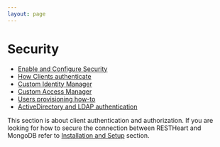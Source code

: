 ```yaml
---
layout: page
---
```


# Security

-   [Enable and Configure Security](/docs3/Enable_and_Configure_Security)
-   [How Clients authenticate](/docs3/How_Clients_authenticate)
-   [Custom Identity Manager](/docs3/Custom_Identity_Manager)
-   [Custom Access Manager](/docs3/Custom_Access_Manager)
-   [Users provisioning how-to](/docs3/Users_provisioning_how-to)
-   [ActiveDirectory and LDAP
    authentication](/docs3/ActiveDirectory_and_LDAP_authentication)

This section is about client authentication and authorization. If you
are looking for how to secure the connection between RESTHeart and
MongoDB refer to [Installation and Setup](/docs3/Installation_and_Setup)
section.

 

 

 

 

 

 

 

 

 

 

 
